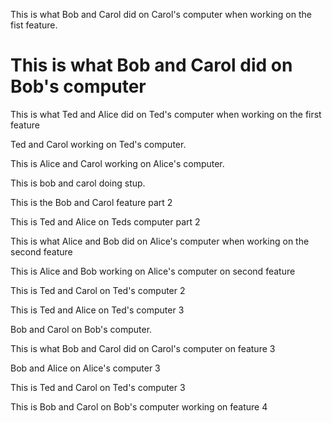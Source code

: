 This is what Bob and Carol did on Carol's computer when working on the fist feature.

This is what Bob and Carol did on Bob's computer 
=======
This is what Ted and Alice did on Ted's computer when working on the first feature


Ted and Carol working on Ted's computer.

This is Alice and Carol working on Alice's computer.


This is bob and carol doing stup.

This is the Bob and Carol feature part 2

This is Ted and Alice on Teds computer part 2

This is what Alice and Bob did on Alice's computer when working on the second feature


This is Alice and Bob working on Alice's computer on second feature

This is Ted and Carol on Ted's computer 2


This is Ted and Alice on Ted's computer 3

Bob and Carol on Bob's computer.

This is what Bob and Carol did on Carol's computer on feature 3


Bob and Alice on Alice's computer 3

This is Ted and Carol on Ted's computer 3

This is Bob and Carol on Bob's computer working on feature 4

